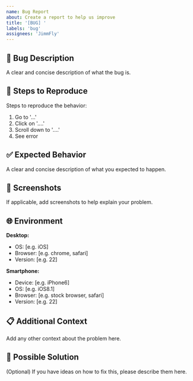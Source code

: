 ```yaml
---
name: Bug Report
about: Create a report to help us improve
title: '[BUG] '
labels: 'bug'
assignees: 'JimmFly'
---
```


## 🐛 Bug Description

A clear and concise description of what the bug is.

## 🔄 Steps to Reproduce

Steps to reproduce the behavior:

1. Go to '...'
2. Click on '....'
3. Scroll down to '....'
4. See error

## ✅ Expected Behavior

A clear and concise description of what you expected to happen.

## 📸 Screenshots

If applicable, add screenshots to help explain your problem.

## 🌐 Environment

**Desktop:**

- OS: [e.g. iOS]
- Browser: [e.g. chrome, safari]
- Version: [e.g. 22]

**Smartphone:**

- Device: [e.g. iPhone6]
- OS: [e.g. iOS8.1]
- Browser: [e.g. stock browser, safari]
- Version: [e.g. 22]

## 📋 Additional Context

Add any other context about the problem here.

## 🔧 Possible Solution

(Optional) If you have ideas on how to fix this, please describe them here.
